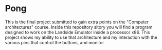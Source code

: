 # Pong
This is the final project submitted to gain extra points on the "Computer architectures" course. Inside this repository sitory you will find a program designed to work on the Landside Emulator inside a processor x86. This project shows my ability to use that architecture and my interaction with the various pins that control the buttons, and monitor
